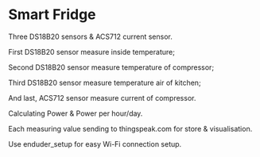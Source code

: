 Smart Fridge
============

Three DS18B20 sensors & ACS712 current sensor.

First DS18B20 sensor measure inside temperature;

Second DS18B20 sensor measure temperature of compressor;

Third DS18B20 sensor measure temperature air of kitchen;

And last, ACS712 sensor measure current of compressor.

Calculating Power & Power per hour/day.

Each measuring value sending to thingspeak.com for store & visualisation.

Use enduder_setup for easy Wi-Fi connection setup.

